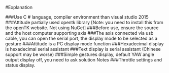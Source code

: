 #Explanation

###Use C # language, compiler environment than visual studio 2015
###Attitude partially used opentk library [Note: you need to install this from the openTK website. Not using NuGet]
###Before use, ensure the source and the host computer supporting axis
###The axis connected via usb cable, you can open the serial port, the display mode to be selected as a gesture
###Attitude is a PC display mode function
###Hexadecimal display is hexadecimal serial assistant
###Text display is serial assistant (Chinese support may be worse)
###Simple gestures display, default YAW angle output display off, you need to ask solution Notes
###Throttle settings and status display.